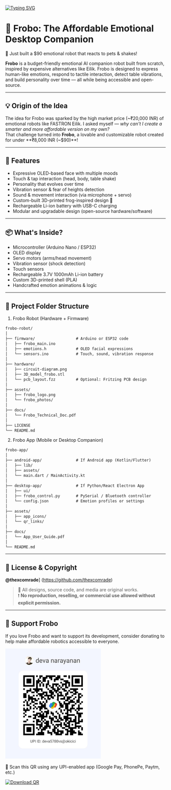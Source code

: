 [![Typing SVG](https://readme-typing-svg.demolab.com/?lines=FROBO,+The+Friendly+Robot;Emotionally+Responsive+%7C+Budget+Smart;Frog-Inspired+Design&font=Fira+Code&width=1000)](https://git.io/typing-svg)

# 🤖 Frobo: The Affordable Emotional Desktop Companion

🚀 Just built a $90 emotional robot that reacts to pets & shakes!

**Frobo** is a budget-friendly emotional AI companion robot built from scratch, inspired by expensive alternatives like Eilik. Frobo is designed to express human-like emotions, respond to tactile interaction, detect table vibrations, and build personality over time — all while being accessible and open-source.

---

## 💡 Origin of the Idea

The idea for Frobo was sparked by the high market price (~₹20,000 INR) of emotional robots like FASTRON Eilik. I asked myself — *why can't I create a smarter and more affordable version on my own?*  
That challenge turned into **Frobo**, a lovable and customizable robot created for under **₹8,000 INR (~$90)**!

---

## 🔧 Features

- Expressive OLED-based face with multiple moods
- Touch & tap interaction (head, body, table shake)
- Personality that evolves over time
- Vibration sensor & fear of heights detection
- Sound & movement interaction (via microphone + servo)
- Custom-built 3D-printed frog-inspired design 🐸
- Rechargeable Li-ion battery with USB-C charging
- Modular and upgradable design (open-source hardware/software)

---

## 📦 What's Inside?

- Microcontroller (Arduino Nano / ESP32)
- OLED display
- Servo motors (arms/head movement)
- Vibration sensor (shock detection)
- Touch sensors
- Rechargeable 3.7V 1000mAh Li-ion battery
- Custom 3D-printed shell (PLA)
- Handcrafted emotion animations & logic

---

## 📁 Project Folder Structure

1. Frobo Robot (Hardware + Firmware)
```plaintext
frobo-robot/
│
├── firmware/                  # Arduino or ESP32 code
│   ├── frobo_main.ino
│   ├── emotions.h             # OLED facial expressions
│   └── sensors.ino            # Touch, sound, vibration response
│
├── hardware/
│   ├── circuit-diagram.png
│   ├── 3D_model_frobo.stl
│   └── pcb_layout.fzz         # Optional: Fritzing PCB design
│
├── assets/
│   ├── frobo_logo.png
│   └── frobo_photos/
│
├── docs/
│   └── Frobo_Technical_Doc.pdf
│
├── LICENSE
└── README.md
```

2. Frobo App (Mobile or Desktop Companion)
```plaintext
frobo-app/
│
├── android-app/               # If Android app (Kotlin/Flutter)
│   ├── lib/
│   ├── assets/
│   └── main.dart / MainActivity.kt
│
├── desktop-app/               # If Python/React Electron App
│   ├── ui/
│   ├── frobo_control.py       # PySerial / Bluetooth controller
│   └── config.json            # Emotion profiles or settings
│
├── assets/
│   ├── app_icons/
│   └── qr_links/
│
├── docs/
│   └── App_User_Guide.pdf
│
└── README.md
```
---

## 📢 License & Copyright

**@thexcomrade**] (https://github.com/thexcomrade)
> 📁 All designs, source code, and media are original works.  
> ❗ **No reproduction, reselling, or commercial use allowed without explicit permission.**

---

## 🙌 Support Frobo

If you love Frobo and want to support its development, consider donating to help make affordable robotics accessible to everyone.

<img src="assets/gpay_qr.png" alt="Donate via GPay" width="300" />

📲 Scan this QR using any UPI-enabled app (Google Pay, PhonePe, Paytm, etc.)

[![Download QR](https://img.shields.io/badge/Download-QR_Code-green?style=for-the-badge&logo=googlepay)](assets/gpay_qr.png)




